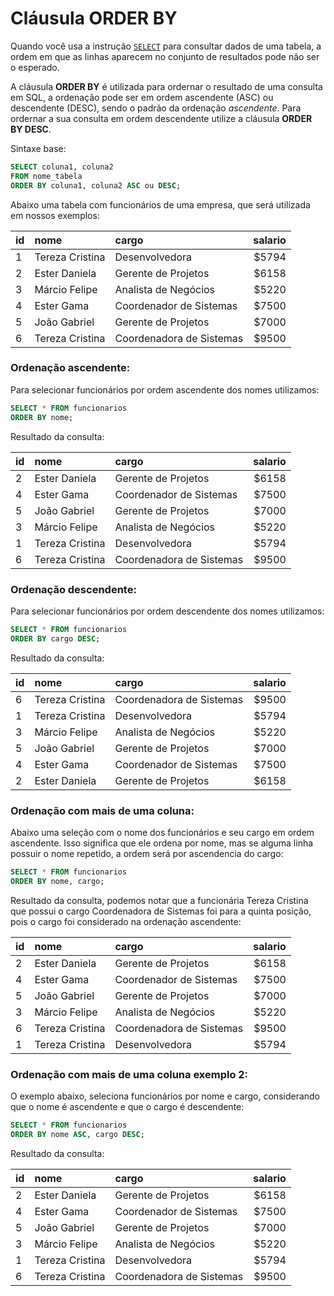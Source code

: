 # Cláusula ORDER BY

Quando você usa a instrução [`SELECT`](../manipulacao-de-dados/comando-select.md) para consultar dados de uma tabela, a ordem em que as linhas aparecem no conjunto de resultados pode não ser o esperado.

A cláusula **ORDER BY** é utilizada para ordernar o resultado de uma consulta em SQL, a ordenação pode ser em ordem ascendente (ASC) ou descendente (DESC), sendo o padrão da ordenação *ascendente*.
Para ordernar a sua consulta em ordem descendente utilize a cláusula **ORDER BY DESC**.

Sintaxe base:

```sql
SELECT coluna1, coluna2
FROM nome_tabela
ORDER BY coluna1, coluna2 ASC ou DESC;
```

Abaixo uma tabela com funcionários de uma empresa, que será utilizada em nossos exemplos:

| id | nome | cargo | salario |
| - |:-------------|:-----| --:|
| 1 | Tereza Cristina | Desenvolvedora | $5794 |
| 2 |	Ester Daniela | Gerente de Projetos | $6158 |
| 3 |	Márcio Felipe | Analista de Negócios | $5220 |
| 4	|      Ester Gama | Coordenador de Sistemas | $7500 |
| 5	|    João Gabriel | Gerente de Projetos | $7000 |
| 6	| Tereza Cristina | Coordenadora de Sistemas  | $9500 |

### Ordenação ascendente:

Para selecionar funcionários por ordem ascendente dos nomes utilizamos:

```sql
SELECT * FROM funcionarios
ORDER BY nome;
```

Resultado da consulta:

| id | nome | cargo | salario |
| - |:-------------|:-----| --:|
| 2 |	Ester Daniela | Gerente de Projetos | $6158 |
| 4	|      Ester Gama | Coordenador de Sistemas | $7500 |
| 5	|    João Gabriel | Gerente de Projetos | $7000 |
| 3 |	Márcio Felipe | Analista de Negócios | $5220 |
| 1 | Tereza Cristina | Desenvolvedora | $5794 |
| 6	| Tereza Cristina | Coordenadora de Sistemas  | $9500 |


### Ordenação descendente:

Para selecionar funcionários por ordem descendente dos nomes utilizamos:

```sql
SELECT * FROM funcionarios
ORDER BY cargo DESC;
```

Resultado da consulta:

| id | nome | cargo | salario |
| - |:-------------|:-----| --:|
| 6 | Tereza Cristina | Coordenadora de Sistemas  | $9500 |
| 1 | Tereza Cristina | Desenvolvedora | $5794 |
| 3 |	Márcio Felipe | Analista de Negócios | $5220 |   
| 5	|    João Gabriel | Gerente de Projetos | $7000 |
| 4	|      Ester Gama | Coordenador de Sistemas | $7500 |
| 2 |	Ester Daniela | Gerente de Projetos | $6158 |
 

### Ordenação com mais de uma coluna:

Abaixo uma seleção com o nome dos funcionários e seu cargo em ordem ascendente. Isso significa que ele ordena por nome, mas se alguma linha possuir o nome repetido, a ordem será por ascendencia do cargo:

```sql
SELECT * FROM funcionarios
ORDER BY nome, cargo;
```

Resultado da consulta, podemos notar que a funcionária Tereza Cristina que possui o cargo Coordenadora de Sistemas foi para a quinta posição, pois o cargo foi considerado na ordenação ascendente:

| id | nome | cargo | salario |
| - |:-------------|:-----| --:|
| 2 |	Ester Daniela | Gerente de Projetos | $6158 |
| 4	|      Ester Gama | Coordenador de Sistemas | $7500 |
| 5	|    João Gabriel | Gerente de Projetos | $7000 |
| 3 |	Márcio Felipe | Analista de Negócios | $5220 |   
| 6 | Tereza Cristina | Coordenadora de Sistemas  | $9500 |
| 1 | Tereza Cristina | Desenvolvedora | $5794 |

### Ordenação com mais de uma coluna exemplo 2:

O exemplo abaixo, seleciona funcionários por nome e cargo, considerando que o nome é ascendente e que o cargo é descendente:

```sql
SELECT * FROM funcionarios
ORDER BY nome ASC, cargo DESC;
```

Resultado da consulta:

| id | nome | cargo | salario |
| - |:-------------|:-----| --:|
| 2 |	Ester Daniela | Gerente de Projetos | $6158 |
| 4	|      Ester Gama | Coordenador de Sistemas | $7500 |
| 5	|    João Gabriel | Gerente de Projetos | $7000 |
| 3 |	Márcio Felipe | Analista de Negócios | $5220 |   
| 1 | Tereza Cristina | Desenvolvedora | $5794 |
| 6 | Tereza Cristina | Coordenadora de Sistemas  | $9500 |

